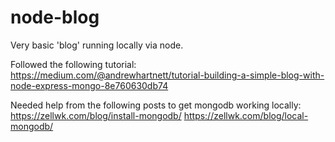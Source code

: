 # node-blog
Very basic 'blog' running locally via node.

Followed the following tutorial:
https://medium.com/@andrewhartnett/tutorial-building-a-simple-blog-with-node-express-mongo-8e760630db74

Needed help from the following posts to get mongodb working locally:
https://zellwk.com/blog/install-mongodb/
https://zellwk.com/blog/local-mongodb/
